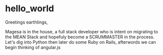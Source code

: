# hello_world
 
Greetings earthlings,

Magesa is in the house, a full stack developer who is intent on migrating to the MEAN Stack and hopefuly become a SCRUMMASTER in the process. Let's dig into Python then later do some Ruby on Rails, afterwords we can begin thinking of angular.js 
